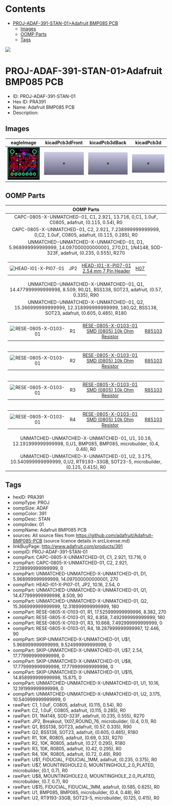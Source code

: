 



Contents
========

* [PROJ-ADAF-391-STAN-01>Adafruit BMP085 PCB](#proj-adaf-391-stan-01adafruit-bmp085-pcb)
	* [Images](#images)
	* [OOMP Parts](#oomp-parts)
	* [Tags](#tags)
  
![][im]
# PROJ-ADAF-391-STAN-01>Adafruit BMP085 PCB

- ID: PROJ-ADAF-391-STAN-01
- Hex ID: PRA391
- Name: Adafruit BMP085 PCB
- Description: 

## Images
  
  

|eagleImage|kicadPcb3dFront|kicadPcb3dBack|kicadPcb3d|
| :---: | :---: | :---: | :---: |
|[![eagleImage](eagleImage_140.png)](eagleImage_600.png)|[![kicadPcb3dFront](kicadPcb3dFront_140.png)](kicadPcb3dFront_600.png)|[![kicadPcb3dBack](kicadPcb3dBack_140.png)](kicadPcb3dBack_600.png)|[![kicadPcb3d](kicadPcb3d_140.png)](kicadPcb3d_600.png)|

## OOMP Parts
  

|OOMP Parts|
| :---: |
|CAPC-0805-X-UNMATCHED-01, C1, 2.921, 13.716, 0,C1, 1.0uF, C0805, adafruit, (0.115, 0.54), R0|
|CAPC-0805-X-UNMATCHED-01, C2, 2.921, 7.238999999999999, 0,C2, 1.0uF, C0805, adafruit, (0.115, 0.285), R0|
|UNMATCHED-UNMATCHED-X-UNMATCHED-01, D1, 5.968999999999999, 14.097000000000001, 270,D1, 1N4148, SOD-323F, adafruit, (0.235, 0.555), R270|
|<table><tr><td>![HEAD-I01-X-PI07-01](https://raw.githubusercontent.com/oomlout/oomlout_OOMP_parts/main/HEAD-I01-X-PI07-01/image_140.jpg)</td><td> JP2</td><td>[HEAD-I01-X-PI07-01<br>2.54 mm 7 Pin Header](https://github.com/oomlout/oomlout_OOMP_parts/tree/main/HEAD-I01-X-PI07-01/)</td><td>[H07](https://github.com/oomlout/oomlout_OOMP_parts/tree/main/HEAD-I01-X-PI07-01/)</td></tr></table>|
|UNMATCHED-UNMATCHED-X-UNMATCHED-01, Q1, 14.477999999999998, 8.509, 90,Q1, BSS138, SOT23, adafruit, (0.57, 0.335), R90|
|UNMATCHED-UNMATCHED-X-UNMATCHED-01, Q2, 15.366999999999999, 12.318999999999999, 180,Q2, BSS138, SOT23, adafruit, (0.605, 0.485), R180|
|<table><tr><td>![RESE-0805-X-O103-01](https://raw.githubusercontent.com/oomlout/oomlout_OOMP_parts/main/RESE-0805-X-O103-01/image_140.jpg)</td><td> R1</td><td>[RESE-0805-X-O103-01<br>SMD (0805) 10k Ohm Resistor](https://github.com/oomlout/oomlout_OOMP_parts/tree/main/RESE-0805-X-O103-01/)</td><td>[R85103](https://github.com/oomlout/oomlout_OOMP_parts/tree/main/RESE-0805-X-O103-01/)</td></tr></table>|
|<table><tr><td>![RESE-0805-X-O103-01](https://raw.githubusercontent.com/oomlout/oomlout_OOMP_parts/main/RESE-0805-X-O103-01/image_140.jpg)</td><td> R2</td><td>[RESE-0805-X-O103-01<br>SMD (0805) 10k Ohm Resistor](https://github.com/oomlout/oomlout_OOMP_parts/tree/main/RESE-0805-X-O103-01/)</td><td>[R85103](https://github.com/oomlout/oomlout_OOMP_parts/tree/main/RESE-0805-X-O103-01/)</td></tr></table>|
|<table><tr><td>![RESE-0805-X-O103-01](https://raw.githubusercontent.com/oomlout/oomlout_OOMP_parts/main/RESE-0805-X-O103-01/image_140.jpg)</td><td> R3</td><td>[RESE-0805-X-O103-01<br>SMD (0805) 10k Ohm Resistor](https://github.com/oomlout/oomlout_OOMP_parts/tree/main/RESE-0805-X-O103-01/)</td><td>[R85103](https://github.com/oomlout/oomlout_OOMP_parts/tree/main/RESE-0805-X-O103-01/)</td></tr></table>|
|<table><tr><td>![RESE-0805-X-O103-01](https://raw.githubusercontent.com/oomlout/oomlout_OOMP_parts/main/RESE-0805-X-O103-01/image_140.jpg)</td><td> R4</td><td>[RESE-0805-X-O103-01<br>SMD (0805) 10k Ohm Resistor](https://github.com/oomlout/oomlout_OOMP_parts/tree/main/RESE-0805-X-O103-01/)</td><td>[R85103](https://github.com/oomlout/oomlout_OOMP_parts/tree/main/RESE-0805-X-O103-01/)</td></tr></table>|
|UNMATCHED-UNMATCHED-X-UNMATCHED-01, U1, 10.16, 12.191999999999998, 0,U1, BMP085, BMP085, microbuilder, (0.4, 0.48), R0|
|UNMATCHED-UNMATCHED-X-UNMATCHED-01, U2, 3.175, 10.540999999999999, 0,U2, RT9193-33GB, SOT23-5, microbuilder, (0.125, 0.415), R0|

## Tags

- hexID: PRA391
- oompType: PROJ
- oompSize: ADAF
- oompColor: 391
- oompDesc: STAN
- oompIndex: 01
- oompName: Adafruit BMP085 PCB
- sources: All source files from https://github.com/adafruit/Adafruit-BMP085-PCB (source licence details in srcLicense.md)
- linkBuyPage: http://www.adafruit.com/products/391
- oompID: PROJ-ADAF-391-STAN-01
- oompPart: CAPC-0805-X-UNMATCHED-01, C1, 2.921, 13.716, 0
- oompPart: CAPC-0805-X-UNMATCHED-01, C2, 2.921, 7.238999999999999, 0
- oompPart: UNMATCHED-UNMATCHED-X-UNMATCHED-01, D1, 5.968999999999999, 14.097000000000001, 270
- oompPart: HEAD-I01-X-PI07-01, JP2, 10.16, 2.54, 0
- oompPart: UNMATCHED-UNMATCHED-X-UNMATCHED-01, Q1, 14.477999999999998, 8.509, 90
- oompPart: UNMATCHED-UNMATCHED-X-UNMATCHED-01, Q2, 15.366999999999999, 12.318999999999999, 180
- oompPart: RESE-0805-X-O103-01, R1, 17.525999999999996, 8.382, 270
- oompPart: RESE-0805-X-O103-01, R2, 6.858, 7.492999999999999, 180
- oompPart: RESE-0805-X-O103-01, R3, 10.668, 7.492999999999999, 0
- oompPart: RESE-0805-X-O103-01, R4, 18.287999999999997, 12.446, 90
- oompPart: SKIP-UNMATCHED-X-UNMATCHED-01, U$1, 5.968999999999999, 9.524999999999999, 0
- oompPart: SKIP-UNMATCHED-X-UNMATCHED-01, U$7, 2.54, 17.779999999999998, 0
- oompPart: SKIP-UNMATCHED-X-UNMATCHED-01, U$8, 17.779999999999998, 17.779999999999998, 0
- oompPart: SKIP-UNMATCHED-X-UNMATCHED-01, U$15, 14.858999999999998, 15.875, 0
- oompPart: UNMATCHED-UNMATCHED-X-UNMATCHED-01, U1, 10.16, 12.191999999999998, 0
- oompPart: UNMATCHED-UNMATCHED-X-UNMATCHED-01, U2, 3.175, 10.540999999999999, 0
- rawPart: C1, 1.0uF, C0805, adafruit, (0.115, 0.54), R0
- rawPart: C2, 1.0uF, C0805, adafruit, (0.115, 0.285), R0
- rawPart: D1, 1N4148, SOD-323F, adafruit, (0.235, 0.555), R270
- rawPart: JP2, Breakout, 1X07_ROUND_76, microbuilder, (0.4, 0.1), R0
- rawPart: Q1, BSS138, SOT23, adafruit, (0.57, 0.335), R90
- rawPart: Q2, BSS138, SOT23, adafruit, (0.605, 0.485), R180
- rawPart: R1, 10K, R0805, adafruit, (0.69, 0.33), R270
- rawPart: R2, 10K, R0805, adafruit, (0.27, 0.295), R180
- rawPart: R3, 10K, R0805, adafruit, (0.42, 0.295), R0
- rawPart: R4, 10K, R0805, adafruit, (0.72, 0.49), R90
- rawPart: U$1, FIDUCIAL, FIDUCIAL_1MM, adafruit, (0.235, 0.375), R0
- rawPart: U$7, MOUNTINGHOLE2.0, MOUNTINGHOLE_2.0_PLATED, microbuilder, (0.1, 0.7), R0
- rawPart: U$8, MOUNTINGHOLE2.0, MOUNTINGHOLE_2.0_PLATED, microbuilder, (0.7, 0.7), R0
- rawPart: U$15, FIDUCIAL, FIDUCIAL_1MM, adafruit, (0.585, 0.625), R0
- rawPart: U1, BMP085, BMP085, microbuilder, (0.4, 0.48), R0
- rawPart: U2, RT9193-33GB, SOT23-5, microbuilder, (0.125, 0.415), R0



[im]: kicadPcb3d_450.png
